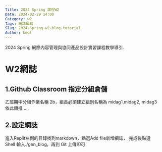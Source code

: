 ```yaml
---
Title: 2024 Spring 課程W2
Date: 2024-02-29 14:00
Category: w2
Tags: 網誌編寫
Slug: 2024-Spring-w2-blog-tutorial
Author: kmol
---
```


2024 Spring 網際內容管理與協同產品設計實習課程教學導引.

<!-- PELICAN_END_SUMMARY -->

# W2網誌
## 1.Github Classroom 指定分組倉儲
乙班期中分組作業名稱 2b，組長必須建立組別名稱為 midag1,midag2, midag3 依此類推 ....
## 2.設定網誌
進入Replit左側的目錄找到markdown，點選Add file新增網誌，
完成後點選 Shell 輸入./gen_blog，再到 Git 上傳即可